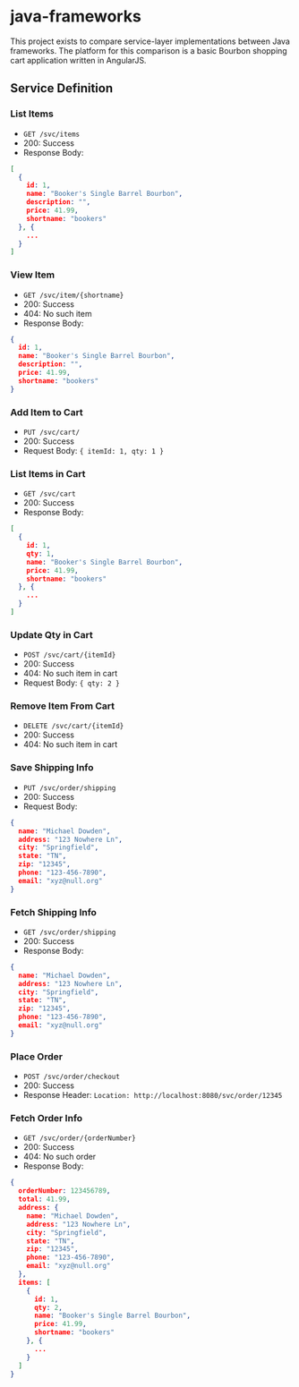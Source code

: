 # java-frameworks
This project exists to compare service-layer implementations between Java frameworks. The platform for this comparison is a basic Bourbon shopping cart application written in AngularJS.


## Service Definition

### List Items
* `GET /svc/items`
* 200: Success
* Response Body:
```json
[
  {
    id: 1,
    name: "Booker's Single Barrel Bourbon",
    description: "",
    price: 41.99,
    shortname: "bookers"
  }, {
    ...
  }
]
```

### View Item
* `GET /svc/item/{shortname}`
* 200: Success
* 404: No such item
* Response Body:
```json
{
  id: 1,
  name: "Booker's Single Barrel Bourbon",
  description: "",
  price: 41.99,
  shortname: "bookers"
}
```

### Add Item to Cart
* `PUT /svc/cart/`
* 200: Success
* Request Body: `{ itemId: 1, qty: 1 }`

### List Items in Cart
* `GET /svc/cart`
* 200: Success
* Response Body:
```json
[
  {
    id: 1,
    qty: 1,
    name: "Booker's Single Barrel Bourbon",
    price: 41.99,
    shortname: "bookers"
  }, {
    ...
  }
]
```

### Update Qty in Cart
* `POST /svc/cart/{itemId}`
* 200: Success
* 404: No such item in cart
* Request Body: `{ qty: 2 }`

### Remove Item From Cart
* `DELETE /svc/cart/{itemId}`
* 200: Success
* 404: No such item in cart

### Save Shipping Info
* `PUT /svc/order/shipping`
* 200: Success
* Request Body:
```json
{
  name: "Michael Dowden",
  address: "123 Nowhere Ln",
  city: "Springfield",
  state: "TN",
  zip: "12345",
  phone: "123-456-7890",
  email: "xyz@null.org"
}
```

### Fetch Shipping Info
* `GET /svc/order/shipping`
* 200: Success
* Response Body:
```json
{
  name: "Michael Dowden",
  address: "123 Nowhere Ln",
  city: "Springfield",
  state: "TN",
  zip: "12345",
  phone: "123-456-7890",
  email: "xyz@null.org"
}
```

### Place Order
* `POST /svc/order/checkout`
* 200: Success
* Response Header: `Location: http://localhost:8080/svc/order/12345`

### Fetch Order Info
* `GET /svc/order/{orderNumber}`
* 200: Success
* 404: No such order
* Response Body:
```json
{
  orderNumber: 123456789,
  total: 41.99,
  address: {
    name: "Michael Dowden",
    address: "123 Nowhere Ln",
    city: "Springfield",
    state: "TN",
    zip: "12345",
    phone: "123-456-7890",
    email: "xyz@null.org"
  },
  items: [
    {
      id: 1,
      qty: 2,
      name: "Booker's Single Barrel Bourbon",
      price: 41.99,
      shortname: "bookers"
    }, {
      ...
    }
  ]
}
```
